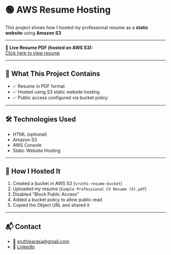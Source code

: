 # 🟢 AWS Resume Hosting
This project shows how I hosted my professional resume as a **static website** using **Amazon S3**

---

📄 **Live Resume PDF (hosted on AWS S3):**  
[Click here to view resume](https://sruthi-resume-bucket.s3.ap-south-1.amazonaws.com/Simple+Professional+CV+Resume+(5).pdf)

---

## 📁 What This Project Contains

- ✅ Resume in PDF format
- ✅ Hosted using S3 static website hosting
- ✅ Public access configured via bucket policy

---

## 🛠 Technologies Used

- HTML (optional)
- Amazon S3
- AWS Console
- Static Website Hosting

---

## 🚀 How I Hosted It

1. Created a bucket in AWS S3 (`sruthi-resume-bucket`)
2. Uploaded my resume (`Simple Professional CV Resume (5).pdf`)
3. Disabled "Block Public Access"
4. Added a bucket policy to allow public read
5. Copied the Object URL and shared it

---

## 📬 Contact

- 📧 sruthiparasa@gmail.com
- 🔗 [LinkedIn](https://www.linkedin.com/in/parasa-lakshmi-sruthi-2891b8272/)
